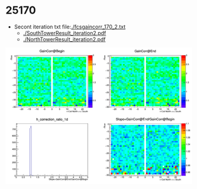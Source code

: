 # 25170
    
- Secont iteration txt file:[./fcsgaincorr_170_2.txt](./fcsgaincorr_170_2.txt)
    - [./SouthTowerResult_iteration2.pdf](./Plots/SouthTowerResult_iteration2_day170.pdf)
    - [./NorthTowerResult_iteration2.pdf](./Plots/NorthTowerResult_iteration2_day170.pdf )

![Figure for 25170](./Plots/comp_170.png)

